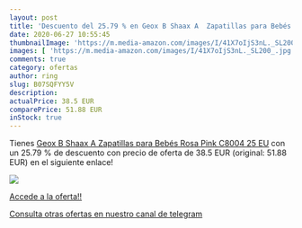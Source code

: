 ```yaml
---
layout: post
title: 'Descuento del 25.79 % en Geox B Shaax A  Zapatillas para Bebés  R'
date: 2020-06-27 10:55:45
thumbnailImage: 'https://m.media-amazon.com/images/I/41X7oIjS3nL._SL200_.jpg'
images: [ 'https://m.media-amazon.com/images/I/41X7oIjS3nL._SL200_.jpg' ]
comments: true
category: ofertas
author: ring
slug: B07SQFYY5V
description:
actualPrice: 38.5 EUR
comparePrice: 51.88 EUR
inStock: true
---
```


Tienes [Geox B Shaax A  Zapatillas para Bebés  Rosa  Pink C8004   25 EU](https://www.amazon.com/dp/B07SQFYY5V/?tag=redken08-20) con un 25.79 % de descuento con precio de oferta de 38.5 EUR (original: 51.88 EUR) en el siguiente enlace!

[![](https://m.media-amazon.com/images/I/41X7oIjS3nL._SL200_.jpg)](https://www.amazon.com/dp/B07SQFYY5V/?tag=redken08-20)

[Accede a la oferta!!](https://www.amazon.com/dp/B07SQFYY5V/?tag=redken08-20)

[Consulta otras ofertas en nuestro canal de telegram](https://t.me/s/ofertas25)
